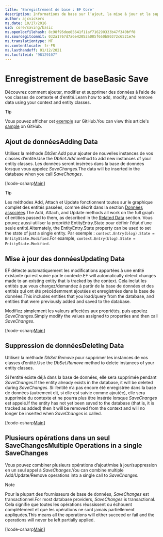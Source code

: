 ```yaml
---
title: 'Enregistrement de base : EF Core'
description: Informations de base sur l’ajout, la mise à jour et la suppression de données avec Entity Framework Core
author: ajcvickers
ms.date: 10/27/2016
uid: core/saving/basic
ms.openlocfilehash: 8c98f95dee85641f11af716290333b47f340bff8
ms.sourcegitcommit: 032a1767d7a6e42052a005f660b80372c6521e7e
ms.translationtype: MT
ms.contentlocale: fr-FR
ms.lasthandoff: 01/12/2021
ms.locfileid: "98129107"
---
```

# <a name="basic-save"></a><span data-ttu-id="b5a2a-103">Enregistrement de base</span><span class="sxs-lookup"><span data-stu-id="b5a2a-103">Basic Save</span></span>

<span data-ttu-id="b5a2a-104">Découvrez comment ajouter, modifier et supprimer des données à l’aide de vos classes de contexte et d’entité.</span><span class="sxs-lookup"><span data-stu-id="b5a2a-104">Learn how to add, modify, and remove data using your context and entity classes.</span></span>

> [!TIP]
> <span data-ttu-id="b5a2a-105">Vous pouvez afficher cet [exemple](https://github.com/dotnet/EntityFramework.Docs/tree/master/samples/core/Saving/Basics/) sur GitHub.</span><span class="sxs-lookup"><span data-stu-id="b5a2a-105">You can view this article's [sample](https://github.com/dotnet/EntityFramework.Docs/tree/master/samples/core/Saving/Basics/) on GitHub.</span></span>

## <a name="adding-data"></a><span data-ttu-id="b5a2a-106">Ajout de données</span><span class="sxs-lookup"><span data-stu-id="b5a2a-106">Adding Data</span></span>

<span data-ttu-id="b5a2a-107">Utilisez la méthode *DbSet.Add* pour ajouter de nouvelles instances de vos classes d’entité.</span><span class="sxs-lookup"><span data-stu-id="b5a2a-107">Use the *DbSet.Add* method to add new instances of your entity classes.</span></span> <span data-ttu-id="b5a2a-108">Les données seront insérées dans la base de données lorsque vous appelez *SaveChanges*.</span><span class="sxs-lookup"><span data-stu-id="b5a2a-108">The data will be inserted in the database when you call *SaveChanges*.</span></span>

[!code-csharp[Main](../../../samples/core/Saving/Basics/Sample.cs#Add)]

> [!TIP]
> <span data-ttu-id="b5a2a-109">Les méthodes Add, Attach et Update fonctionnent toutes sur le graphique complet des entités passées, comme décrit dans la section [Données associées](xref:core/saving/related-data).</span><span class="sxs-lookup"><span data-stu-id="b5a2a-109">The Add, Attach, and Update methods all work on the full graph of entities passed to them, as described in the [Related Data](xref:core/saving/related-data) section.</span></span> <span data-ttu-id="b5a2a-110">Vous pouvez aussi utiliser la propriété EntityEntry.State pour définir l’état d’une seule entité.</span><span class="sxs-lookup"><span data-stu-id="b5a2a-110">Alternately, the EntityEntry.State property can be used to set the state of just a single entity.</span></span> <span data-ttu-id="b5a2a-111">Par exemple : `context.Entry(blog).State = EntityState.Modified`.</span><span class="sxs-lookup"><span data-stu-id="b5a2a-111">For example, `context.Entry(blog).State = EntityState.Modified`.</span></span>

## <a name="updating-data"></a><span data-ttu-id="b5a2a-112">Mise à jour des données</span><span class="sxs-lookup"><span data-stu-id="b5a2a-112">Updating Data</span></span>

<span data-ttu-id="b5a2a-113">EF détecte automatiquement les modifications apportées à une entité existante qui est suivie par le contexte.</span><span class="sxs-lookup"><span data-stu-id="b5a2a-113">EF will automatically detect changes made to an existing entity that is tracked by the context.</span></span> <span data-ttu-id="b5a2a-114">Cela inclut les entités que vous chargez/demandez à partir de la base de données et des entités qui ont été précédemment ajoutées et enregistrées dans la base de données.</span><span class="sxs-lookup"><span data-stu-id="b5a2a-114">This includes entities that you load/query from the database, and entities that were previously added and saved to the database.</span></span>

<span data-ttu-id="b5a2a-115">Modifiez simplement les valeurs affectées aux propriétés, puis appelez *SaveChanges*.</span><span class="sxs-lookup"><span data-stu-id="b5a2a-115">Simply modify the values assigned to properties and then call *SaveChanges*.</span></span>

[!code-csharp[Main](../../../samples/core/Saving/Basics/Sample.cs#Update)]

## <a name="deleting-data"></a><span data-ttu-id="b5a2a-116">Suppression de données</span><span class="sxs-lookup"><span data-stu-id="b5a2a-116">Deleting Data</span></span>

<span data-ttu-id="b5a2a-117">Utilisez la méthode *DbSet.Remove* pour supprimer les instances de vos classes d’entité.</span><span class="sxs-lookup"><span data-stu-id="b5a2a-117">Use the *DbSet.Remove* method to delete instances of your entity classes.</span></span>

<span data-ttu-id="b5a2a-118">Si l’entité existe déjà dans la base de données, elle sera supprimée pendant *SaveChanges*.</span><span class="sxs-lookup"><span data-stu-id="b5a2a-118">If the entity already exists in the database, it will be deleted during *SaveChanges*.</span></span> <span data-ttu-id="b5a2a-119">Si l’entité n’a pas encore été enregistrée dans la base de données (autrement dit, si elle est suivie comme ajoutée), elle sera supprimée du contexte et ne pourra plus être insérée lorsque *SaveChanges* est appelé.</span><span class="sxs-lookup"><span data-stu-id="b5a2a-119">If the entity has not yet been saved to the database (that is, it is tracked as added) then it will be removed from the context and will no longer be inserted when *SaveChanges* is called.</span></span>

[!code-csharp[Main](../../../samples/core/Saving/Basics/Sample.cs#Remove)]

## <a name="multiple-operations-in-a-single-savechanges"></a><span data-ttu-id="b5a2a-120">Plusieurs opérations dans un seul SaveChanges</span><span class="sxs-lookup"><span data-stu-id="b5a2a-120">Multiple Operations in a single SaveChanges</span></span>

<span data-ttu-id="b5a2a-121">Vous pouvez combiner plusieurs opérations d’ajout/mise à jour/suppression en un seul appel à *SaveChanges*.</span><span class="sxs-lookup"><span data-stu-id="b5a2a-121">You can combine multiple Add/Update/Remove operations into a single call to *SaveChanges*.</span></span>

> [!NOTE]
> <span data-ttu-id="b5a2a-122">Pour la plupart des fournisseurs de base de données, *SaveChanges* est transactionnel.</span><span class="sxs-lookup"><span data-stu-id="b5a2a-122">For most database providers, *SaveChanges* is transactional.</span></span> <span data-ttu-id="b5a2a-123">Cela signifie que toutes les opérations réussissent ou échouent complètement et que les opérations ne sont jamais partiellement appliquées.</span><span class="sxs-lookup"><span data-stu-id="b5a2a-123">This means  all the operations will either succeed or fail and the operations will never be left partially applied.</span></span>

[!code-csharp[Main](../../../samples/core/Saving/Basics/Sample.cs#MultipleOperations)]
